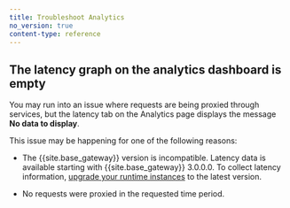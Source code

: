 ```yaml
---
title: Troubleshoot Analytics
no_version: true
content-type: reference
---
```


## The latency graph on the analytics dashboard is empty

You may run into an issue where requests are being proxied through services, but the latency tab on the Analytics page displays the message **No data to display**.

This issue may be happening for one of the following reasons:

* The {{site.base_gateway}} version is incompatible.
Latency data is available starting with {{site.base_gateway}} 3.0.0.0. To collect latency information, [upgrade your runtime instances](/konnect/runtime-manager/runtime-instances/upgrade/) to the latest version.

* No requests were proxied in the requested time period.
